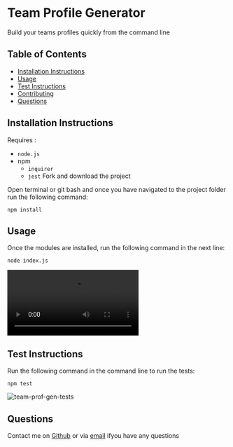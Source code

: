 # Team Profile Generator
Build your teams profiles quickly from the command line
   
  
## Table of Contents
- [Installation Instructions](#installation-instructions)
- [Usage](#usage)
- [Test Instructions](#test-instructions)
- [Contributing](#contribution-guidlines)
- [Questions](#questions)


## Installation Instructions
Requires : 
- `node.js`
- npm 
   - `inquirer`
   - `jest`
Fork and download the project

Open terminal or git bash and once you have navigated to the project folder run the following command:

```
npm install
```

 
## Usage 
Once the modules are installed, run the following command in the next line:
```
node index.js
```  

![walkthrough gif](https://user-images.githubusercontent.com/85494162/139574301-43ffdce1-dcf6-4e65-93ba-db756dc239b4.mp4)


## Test Instructions
Run the following command in the command line to run the tests:

```
npm test
```

![team-prof-gen-tests](https://user-images.githubusercontent.com/85494162/139574366-c6691886-23b5-45f3-aec7-25cafcb1639c.png)


## Questions
Contact me on [Github](https://github.com/gitme-waffles) or via [email]() ifyou have any questions 
 
